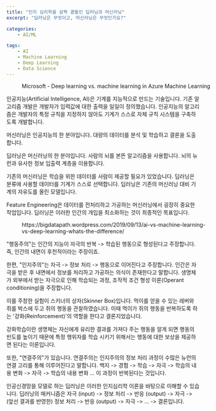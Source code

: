 ```yaml
---
title: "인지 심리학을 살짝 곁들인 딥러닝과 머신러닝"
excerpt: "딥러닝은 무엇이고, 머신러닝은 무엇인가요?"

categories:
	- AI/ML

tags:
	- AI
	- Machine Learning
	- Deep Learning
	- Data Science
---
```


<figure style = "width : 500px" class="align-center">
  <img src="{{ site.url }}{{ site.baseurl }}/assets/images/ai-vs-machine-learning-vs-deep-learning.png" alt="">
  <figcaption>Microsoft - Deep learning vs. machine learning in Azure Machine Learning</figcaption>
</figure>

인공지능(Artificial Intelligence, AI)은 기계를 지능적으로 만드는 기술입니다. 기존 알고리즘 개발은 개발자가 입력값에 대한 출력을 일일이 정의했습니다. 인공지능의 알고리즘은 개발자의 특정 규칙을 지정하지 않아도 기계가 스스로 자체 규칙 시스템을 구축하도록 개발합니다.

머신러닝은 인공지능의 한 분야입니다. 대량의 데이터를 분석 및 학습하고 결론을 도출합니다.

딥러닝은 머신러닝의 한 분야입니다. 사람의 뇌를 본뜬 알고리즘을 사용합니다. 뇌의 뉴런과 유사한 정보 입출력 계층을 이용합니다.

기존의 머신러닝은 학습을 위한 데이터를 사람이 제공할 필요가 있었습니다.
딥러닝은 분류에 사용할 데이터를 기계가 스스로 선택합니다. 딥러닝은 기존의 머신러닝 대비 기계의 자유도를 올린 모델입니다.


Feature Engineering은 데이터를 전처리하고 가공하는 머신러닝에서 굉장히 중요한 작업입니다. 딥러닝은 이러한 인간의 개입을 최소화하는 것이 최종적인 목표입니다.

<figure style = "width : 500px" class="align-center">
  <img src="{{ site.url }}{{ site.baseurl }}/assets/images/ml-dl-dog.png" alt="">
  <figcaption>https://bigdatapath.wordpress.com/2019/09/13/ai-vs-machine-learning-vs-deep-learning-whats-the-difference/</figcaption>
</figure>


"행동주의"는 인간의 지능이 자극의 반복 -> 학습된 행동으로 형성된다고 주장합니다. 즉, 인간의 내면이 후천적이라는 주장이죠.

한편, "인지주의"는 자극 -> 정보 처리 -> 행동으로 이어진다고 주장합니다. 인간은 자극을 받은 후 내면에서 정보를 처리하고 가공하는 의식이 존재한다고 말합니다.
생명체가 외부에서 받는 자극으로 인해 학습되는 과정, 조작적 조건 형성 이론(Operant conditioning)을 주장합니다.

이를 주창한 실험이 스키너의 상자(Skinner Box)입니다. 먹이를 얻을 수 있는 레버와 쥐를 박스에 두고 쥐의 행동을 관찰하였습니다.
이때 먹이가 쥐의 행동을 반복하도록 하는 '강화(Reinforcement)'의 역할을 한다고 결론지었습니다.

강화학습이란 생명체는 자신에게 유리한 결과를 가져다 주는 행동을 알게 되면 행동의 빈도를 높이기 때문에 특정 행위자를 학습 시키기 위해서는 행동에 대한 보상을 제공하면 된다는 이론입니다.

또한, "연결주의"가 있습니다. 연결주의는 인지주의의 정보 처리 과정이 수많은 뉴런의 연결 고리를 통해 이루어진다고 말합니다.
백지 -> 경험 -> 학습 -> 자극 -> 학습의 내용 변화 -> 자극 -> 학습의 내용 변화 ... 이 과정이 반복된다는 것입니다.

인공신경망을 모델로 하는 딥러닝은 이러한 인지심리학 이론을 바탕으로 이해할 수 있습니다. 딥러닝의 매커니즘은
자극 (input) -> 정보 처리 -> 반응 (output) -> 자극 -> (앞선 결과를 반영한) 정보 처리 -> 반응 (output) -> 자극 -> ... -> 결론입니다.


